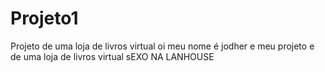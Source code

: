 # Projeto1
Projeto de uma loja de livros virtual
oi meu nome é jodher e meu projeto e de uma loja de livros virtual
sEXO NA LANHOUSE
